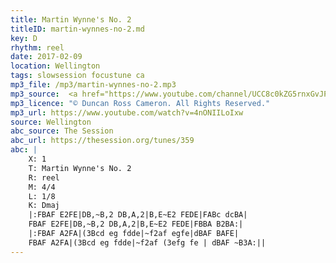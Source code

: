 ```yaml
---
title: Martin Wynne's No. 2
titleID: martin-wynnes-no-2.md
key: D
rhythm: reel
date: 2017-02-09
location: Wellington
tags: slowsession focustune ca
mp3_file: /mp3/martin-wynnes-no-2.mp3
mp3_source:  <a href="https://www.youtube.com/channel/UCC8c0kZG5rnxGvJPwaYvBkg">Duncan Ross Cameron</a>
mp3_licence: "© Duncan Ross Cameron. All Rights Reserved."
mp3_url: https://www.youtube.com/watch?v=4nONIILoIxw
source: Wellington
abc_source: The Session
abc_url: https://thesession.org/tunes/359
abc: |
    X: 1
    T: Martin Wynne's No. 2
    R: reel
    M: 4/4
    L: 1/8
    K: Dmaj
    |:FBAF E2FE|DB,~B,2 DB,A,2|B,E~E2 FEDE|FABc dcBA|
    FBAF E2FE|DB,~B,2 DB,A,2|B,E~E2 FEDE|FBBA B2BA:|
    |:FBAF A2FA|(3Bcd eg fdde|~f2af egfe|dBAF BAFE|
    FBAF A2FA|(3Bcd eg fdde|~f2af (3efg fe | dBAF ~B3A:||
---
```

